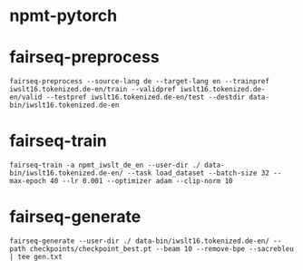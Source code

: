 # npmt-pytorch

# fairseq-preprocess
```
fairseq-preprocess --source-lang de --target-lang en --trainpref iwslt16.tokenized.de-en/train --validpref iwslt16.tokenized.de-en/valid --testpref iwslt16.tokenized.de-en/test --destdir data-bin/iwslt16.tokenized.de-en
```

# fairseq-train
```
fairseq-train -a npmt_iwslt_de_en --user-dir ./ data-bin/iwslt16.tokenized.de-en/ --task load_dataset --batch-size 32 --max-epoch 40 --lr 0.001 --optimizer adam --clip-norm 10
```

# fairseq-generate
```
fairseq-generate --user-dir ./ data-bin/iwslt16.tokenized.de-en/ --path checkpoints/checkpoint_best.pt --beam 10 --remove-bpe --sacrebleu | tee gen.txt
```
